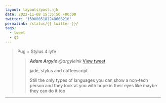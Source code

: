 ```yaml
---
layout: layouts/post.njk
date: 2022-11-08 15:35:50 +00:00
twitter: '1590005181248606210'
permalink: /status/{{ twitter }}/
tags: 
  - tweet
  - qt
---
```


> Pug + Stylus 4 lyfe
> 
> > <cite>**Adam Argyle** @argyleink</cite> [View tweet](https://twitter.com/argyleink/status/1589840940319272960)
> > 
> > jade, stylus and coffeescript
> > 
> > Still the only types of languages you can show a non-tech person and they look at you with hope in their eyes like maybe they can do it too

---
